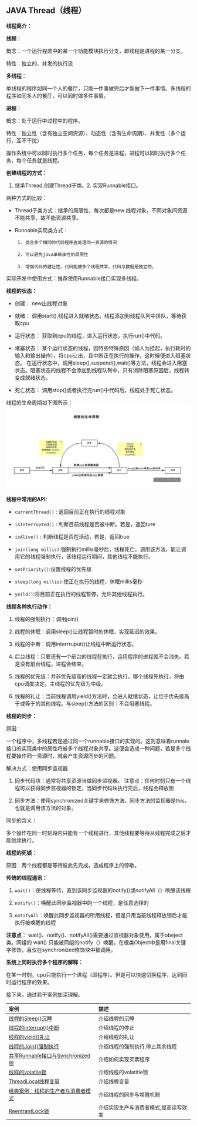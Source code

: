 ## JAVA Thread（线程）

**线程简介：**

**线程**：
     
概念：一个运行程勋中的某一个功能模块执行分支，即线程是进程的某一分支。
     
特性：独立的、并发的执行流
     
**多线程**：
     
单线程的程序如同一个人的餐厅，只能一件事做完后才能做下一件事情。多线程的程序如同多人的餐厅，可以同时做多件事情。

**进程**：
    
概念：处于运行中过程中的程序。
    
特性：独立性（含有独立空间资源）、动态性（含有生命周期）、并发性（多个运行，互不干扰）

操作系统中可以同时执行多个任务，每个任务是进程，进程可以同时执行多个任务，每个任务就是线程。

**创建线程的方式：**
  
1. 继承Thread,创建Thread子类。2. 实现Runnable接口。
  
两种方式的比较：
      
- Thread子类方式：继承的局限性，每次都是new 线程对象，不同对象间资源不能共享，故不能资源共享。

- Runnable实现类方式：
       
       1. 适合多个相同的代码程序去处理同一资源的情况
       
       2. 可以避免java单继承性的局限性
       
       3. 增强代码的健壮性，代码能被多个线程共享。代码与数据是独立的。
       
实际开发中使用方式：推荐使用Runnable接口实现多线程。
    
**线程的状态：**
   
- 创建： new出线程对象
- 就绪： 调用start(),线程进入就绪状态。线程添加到线程队列中排队，等待获取cpu
- 运行状态：  获取到cpu的线程，进入运行状态，执行run()中代码。

- 堵塞状态： 某个运行状态的线程，因特些特殊原因（如人为挂起，执行耗时的输入和输出操作），将cpu让出，且中断正在执行的操作，这时候便进入阻塞状态。 在运行状态中，调用sleep(),suspend(),wait()等方法，线程会进入阻塞状态。阻塞状态的线程不会添加到线程队列中，只有消除阻塞原因后，线程转变成就绪状态。
- 死亡状态： 调用stop()或者执行完run()中代码后，线程处于死亡状态。

线程的生命周期如下图所示：
![image](https://github.com/13767004362/JavaTraining/blob/master/ThreadDemo/document/%E7%BA%BF%E7%A8%8B%E7%9A%84%E7%94%9F%E5%91%BD%E5%91%A8%E6%9C%9F.png)

**线程中常用的API:**
   
- `currentThread()` : 返回目前正在执行的线程对象

- `isInterrupted()` : 判断目前线程是否被中断。若是，返回ture

- `isAlive()` : 判断线程是否在活动，若是，返回true

- `join(long millis)`:强制执行millis毫秒后，线程死亡。调用该方法，能让调用它的线程强制执行，该线程运行期间，其他线程不能执行。

- `setPriority()`:设置线程的优先级

- `sleep(long millis)`:使正在执行的线程，休眠millis毫秒

- `yeild()`:将目前正在执行的线程暂停，允许其他线程执行。

**线程各种执行动作：**
   
1. 线程的强制执行：调用join()
   
2. 线程的休眠：调用sleep()让线程暂时的休眠，实现延迟的效果。
   
3. 线程的中断：调用interrruput()让线程中断运行状态。
   
4. 后台线程：只要还有一个前台的线程在执行，运用程序的进程就不会消失。若是没有前台线程，进程会结束。
   
5. 线程的优先级：并非优先级高的线程一定就会执行，哪个线程先执行，将由cpu调度决定。主线程的优先级为中级。
   
6. 线程的礼让：当前线程调用yield()方法时，会进入就绪状态，让位于优先级高于或等于的其他线程。与sleep()方法的区别：不会阻塞线程。



**线程的同步：**
   
原因：

一个程序中，多线程若是通过同一个runnable接口的实现的。这则意味着runnale接口的实现类中的属性将被多个线程对象共享。这便会造成一种问题，若是多个线程要操作同一资源时，就会产生资源同步的问题。

解决方式：使用同步监视器
     
1. 同步代码块：通常将共享资源当做同步监视器。 注意点：任何时刻只有一个线程可以获得同步监视器的锁定，当同步代码块执行完后，线程会释放锁
     
2. 同步方法：使用synchronized关键字来修饰方法。同步方法的监视器是this，也就是调用该方法的对象。
  
同步的含义：
    
多个操作在同一时刻段内只能有一个线程进行，其他线程要等待从线程完成之后才能继续执行。


**线程的死锁：** 
   
 原因：两个线程都是等待彼此先完成，造成程序上的停歇。
   
**传统的线程通讯：**
   
1. `wait()`：使线程等待，直到该同步监视器的notify()或notifyAll（）唤醒该线程
  
2. `notify()`：唤醒此同步监视器中的一个线程，是任意选择的
   
3. `notifyAll`：唤醒此同步监视器的所用线程，但是只用当前线程释放锁后才能执行被唤醒的线程

**注意点**： wait()、notify()、notifyAll()需要通过监视器对象使用，属于obeject类。同组的 wait() 只能被同组的notify（）唤醒。在根类Object中是用final关键字修饰，且仅在synchronized修饰块中被调用。

**系统上同时执行多个程序的解释：**
   
在某一时刻，cpu只能执行一个进程（即程序）。但是可以快速切换程序，达到同时运行程序的效果。


接下来，通过若干案例加深理解。


| 案例 | 描述 |
| :--- | :--- |
| [线程的Sleep()沉睡](https://github.com/13767004362/JavaTraining/blob/master/ThreadDemo/document/%E7%BA%BF%E7%A8%8B%E7%9A%84Sleep()%E6%B2%89%E7%9D%A1.md) | 介绍线程的沉睡 |
| [线程的interrupt()中断](https://github.com/13767004362/JavaTraining/blob/master/ThreadDemo/document/%E7%BA%BF%E7%A8%8B%E7%9A%84interrupt()%E4%B8%AD%E6%96%AD.md) | 介绍线程的停止 |
| [线程的yield()礼让](https://github.com/13767004362/JavaTraining/blob/master/ThreadDemo/document/%E7%BA%BF%E7%A8%8B%E7%9A%84yield()%E7%A4%BC%E8%AE%A9.md) | 介绍线程的礼让 |
| [线程的Join()强制执行](https://github.com/13767004362/JavaTraining/blob/master/ThreadDemo/document/%E7%BA%BF%E7%A8%8B%E7%9A%84Join()%E5%BC%BA%E5%88%B6%E6%89%A7%E8%A1%8C.md) | 介绍线程的强制执行,停止其余线程 |
| [共享Runnable接口与Synchronized锁](https://github.com/13767004362/JavaTraining/blob/master/ThreadDemo/document/%E5%85%B1%E4%BA%ABRunnable%E6%8E%A5%E5%8F%A3%E4%B8%8ESynchronized%E9%94%81.md) | 介绍如何实现买票程序 |
| [线程的volatile锁](https://github.com/13767004362/JavaTraining/blob/master/ThreadDemo/document/%E7%BA%BF%E7%A8%8B%E7%9A%84volatile%E9%94%81.md) | 介绍线程的volatitle锁 |
| [ThreadLocal线程变量](https://github.com/13767004362/JavaTraining/blob/master/ThreadDemo/document/ThreadLocal%E7%BA%BF%E7%A8%8B%E5%8F%98%E9%87%8F.md) | 介绍线程变量 |
| [经典案例：线程的生产者与消费者模式](https://github.com/13767004362/JavaTraining/blob/master/ThreadDemo/document/%E7%BA%BF%E7%A8%8B%E7%9A%84%E7%94%9F%E4%BA%A7%E8%80%85%E4%B8%8E%E6%B6%88%E8%B4%B9%E8%80%85%E6%A8%A1%E5%BC%8F.md) | 介绍线程的同步与唤醒机制 |
| [ReentrantLock锁](https://github.com/13767004362/JavaTraining/blob/master/ThreadDemo/document/ReentrantLock%E9%94%81.md) |介绍实现生产与消费者模式,提高读写效率 |





        
       
